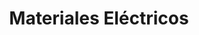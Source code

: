 ---
title: "Materiales Eléctricos"
url: /caracas/materiales-electricos-av-universidad/
shop: Elektrisch
---